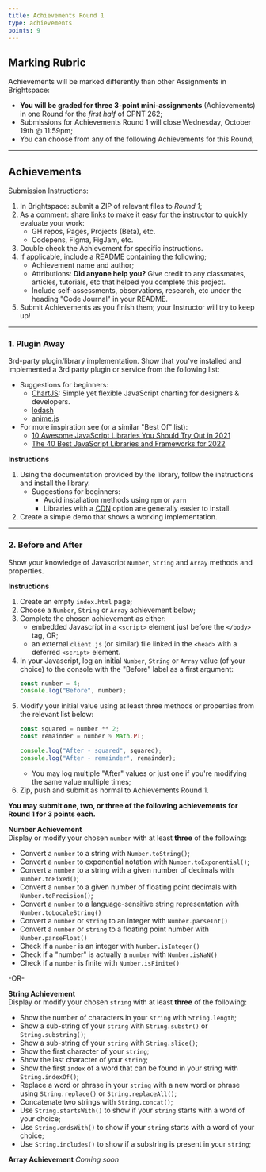 ```yaml
---
title: Achievements Round 1
type: achievements
points: 9
---
```


## Marking Rubric
Achievements will be marked differently than other Assignments in Brightspace:
- **You will be graded for three 3-point mini-assignments** (Achievements) in one Round for the _first half_ of CPNT 262;
- Submissions for Achievements Round 1 will close Wednesday, October 19th @ 11:59pm;
- You can choose from any of the following Achievements for this Round;

---

## Achievements
Submission Instructions:
1. In Brightspace: submit a ZIP of relevant files to _Round 1_; 
2. As a comment: share links to make it easy for the instructor to quickly evaluate your work:
    - GH repos, Pages, Projects (Beta), etc.
    - Codepens, Figma, FigJam, etc.
3. Double check the Achievement for specific instructions.
4. If applicable, include a README containing the following;
    - Achievement name and author;
    - Attributions: **Did anyone help you?** Give credit to any classmates, articles, tutorials, etc that helped you complete this project.
    - Include self-assessments, observations, research, etc under the heading "Code Journal" in your README. 
4. Submit Achievements as you finish them; your Instructor will try to keep up!

---

### 1. Plugin Away
3rd-party plugin/library implementation. Show that you've installed and implemented a 3rd party plugin or service from the following list:
- Suggestions for beginners:
    - [ChartJS](https://www.chartjs.org/): Simple yet flexible JavaScript charting for designers & developers.
    - [lodash](https://lodash.com/)
    - [anime.js](https://animejs.com/)
- For more inspiration see (or a similar "Best Of" list):
    - [10 Awesome JavaScript Libraries You Should Try Out in 2021](https://www.freecodecamp.org/news/10-javascript-libraries-you-should-try/)
    - [The 40 Best JavaScript Libraries and Frameworks for 2022](https://kinsta.com/blog/javascript-libraries/)

**Instructions**
1. Using the documentation provided by the library, follow the instructions and install the library.
    - Suggestions for beginners:
        - Avoid installation methods using `npm` or `yarn`
        - Libraries with a [CDN](https://www.cloudflare.com/en-ca/learning/cdn/what-is-a-cdn/) option are generally easier to install. 
2. Create a simple demo that shows a working implementation.

---

### 2. Before and After
Show your knowledge of Javascript `Number`, `String` and `Array` methods and properties.

**Instructions**
1. Create an empty `index.html` page;
2. Choose a `Number`, `String` or `Array` achievement below; 
2. Complete the chosen achievement as either:
    - embedded Javascript in a `<script>` element just before the `</body>` tag, OR;
    - an external `client.js` (or similar) file linked in the `<head>` with a deferred `<script>` element.
3. In your Javascript, log an initial `Number`, `String` or `Array` value (of your choice) to the console with the "Before" label as a first argument:
    ```js
    const number = 4;
    console.log("Before", number);
    ```
4. Modify your initial value using at least three methods or properties from the relevant list below:
    ```js
    const squared = number ** 2;
    const remainder = number % Math.PI;

    console.log("After - squared", squared);
    console.log("After - remainder", remainder);
    ```
    - You may log multiple "After" values or just one if you're modifying the same value multiple times;
5. Zip, push and submit as normal to Achievements Round 1.

**You may submit one, two, or three of the following achievements for Round 1 for 3 points each.**

**Number Achievement**<br>
Display or modify your chosen `number` with at least **three** of the following:
- Convert a `number` to a string with `Number.toString()`;
- Convert a `number` to exponential notation with `Number.toExponential()`;
- Convert a `number` to a string with a given number of decimals with `Number.toFixed()`;
- Convert a `number` to a given number of floating point decimals with `Number.toPrecision()`;
- Convert a `number` to a language-sensitive string representation with `Number.toLocaleString()`
- Convert a `number` or `string` to an integer with `Number.parseInt()`
- Convert a `number` or `string` to a floating point number with `Number.parseFloat()`
- Check if a `number` is an integer with `Number.isInteger()`
- Check if a "number" is actually a `number` with `Number.isNaN()`
- Check if a `number` is finite with `Number.isFinite()`

-OR-

**String Achievement**<br>
Display or modify your chosen `string` with at least **three** of the following:
- Show the number of characters in your `string` with `String.length`;
- Show a sub-string of your `string` with `String.substr()` or `String.substring()`;
- Show a sub-string of your `string` with `String.slice()`;
- Show the first character of your `string`;
- Show the last character of your `string`;
- Show the first `index` of a word that can be found in your string with `String.indexOf()`;
- Replace a word or phrase in your `string` with a new word or phrase using `String.replace()` or `String.replaceAll()`;
- Concatenate two strings with `String.concat()`;
- Use `String.startsWith()` to show if your `string` starts with a word of your choice;
- Use `String.endsWith()` to show if your `string` starts with a word of your choice;
- Use `String.includes()` to show if a substring is present in your `string`;

**Array Achievement**
_Coming soon_